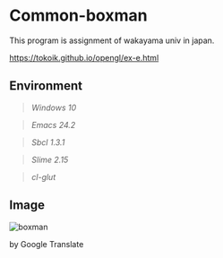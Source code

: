 # Common-boxman
This program is assignment of wakayama univ in japan.

https://tokoik.github.io/opengl/ex-e.html

## Environment ##

> *Windows 10*

> *Emacs 24.2*

> *Sbcl 1.3.1*

> *Slime 2.15*

> *cl-glut*

## Image ##

![boxman](https://user-images.githubusercontent.com/15942854/30517394-87a0263a-9b98-11e7-98c0-569db1422cdb.png)

by Google Translate
